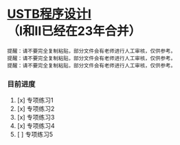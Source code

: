 # [USTB程序设计I](http://202.204.62.165/assignment/programList.jsp?proNum=1)（I和II已经在23年合并）


    提醒：请不要完全复制粘贴，部分文件会有老师进行人工审核，仅供参考。
    提醒：请不要完全复制粘贴，部分文件会有老师进行人工审核，仅供参考。
    提醒：请不要完全复制粘贴，部分文件会有老师进行人工审核，仅供参考。

### 目前进度
1. [x] 专项练习1  
2. [x] 专项练习2  
3. [x] 专项练习3  
4. [x] 专项练习4  
5. [ ] 专项练习5  
